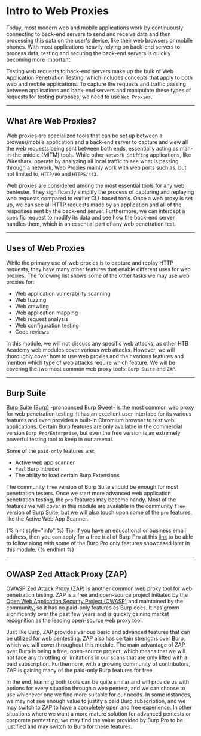 # Intro to Web Proxies

Today, most modern web and mobile applications work by continuously connecting to back-end servers to send and receive data and then processing this data on the user's device, like their web browsers or mobile phones. With most applications heavily relying on back-end servers to process data, testing and securing the back-end servers is quickly becoming more important.

Testing web requests to back-end servers make up the bulk of Web Application Penetration Testing, which includes concepts that apply to both web and mobile applications. To capture the requests and traffic passing between applications and back-end servers and manipulate these types of requests for testing purposes, we need to use `Web Proxies`.

***

## What Are Web Proxies?

Web proxies are specialized tools that can be set up between a browser/mobile application and a back-end server to capture and view all the web requests being sent between both ends, essentially acting as man-in-the-middle (MITM) tools. While other `Network Sniffing` applications, like Wireshark, operate by analyzing all local traffic to see what is passing through a network, Web Proxies mainly work with web ports such as, but not limited to, `HTTP/80` and `HTTPS/443`.

Web proxies are considered among the most essential tools for any web pentester. They significantly simplify the process of capturing and replaying web requests compared to earlier CLI-based tools. Once a web proxy is set up, we can see all HTTP requests made by an application and all of the responses sent by the back-end server. Furthermore, we can intercept a specific request to modify its data and see how the back-end server handles them, which is an essential part of any web penetration test.

***

## Uses of Web Proxies

While the primary use of web proxies is to capture and replay HTTP requests, they have many other features that enable different uses for web proxies. The following list shows some of the other tasks we may use web proxies for:

* Web application vulnerability scanning
* Web fuzzing
* Web crawling
* Web application mapping
* Web request analysis
* Web configuration testing
* Code reviews

In this module, we will not discuss any specific web attacks, as other HTB Academy web modules cover various web attacks. However, we will thoroughly cover how to use web proxies and their various features and mention which type of web attacks require which feature. We will be covering the two most common web proxy tools: `Burp Suite` and `ZAP`.

***

## Burp Suite

[Burp Suite (Burp)](https://portswigger.net/burp) -pronounced Burp Sweet- is the most common web proxy for web penetration testing. It has an excellent user interface for its various features and even provides a built-in Chromium browser to test web applications. Certain Burp features are only available in the commercial version `Burp Pro/Enterprise`, but even the free version is an extremely powerful testing tool to keep in our arsenal.

Some of the `paid-only` features are:

* Active web app scanner
* Fast Burp Intruder
* The ability to load certain Burp Extensions

The community `free` version of Burp Suite should be enough for most penetration testers. Once we start more advanced web application penetration testing, the `pro` features may become handy. Most of the features we will cover in this module are available in the community `free` version of Burp Suite, but we will also touch upon some of the `pro` features, like the Active Web App Scanner.

{% hint style="info" %}
Tip: If you have an educational or business email address, then you can apply for a free trial of Burp Pro at this [link](https://portswigger.net/burp/pro/trial) to be able to follow along with some of the Burp Pro only features showcased later in this module.
{% endhint %}

***

## OWASP Zed Attack Proxy (ZAP)

[OWASP Zed Attack Proxy (ZAP)](https://www.zaproxy.org/) is another common web proxy tool for web penetration testing. ZAP is a free and open-source project initiated by the [Open Web Application Security Project (OWASP)](https://owasp.org/) and maintained by the community, so it has no paid-only features as Burp does. It has grown significantly over the past few years and is quickly gaining market recognition as the leading open-source web proxy tool.

Just like Burp, ZAP provides various basic and advanced features that can be utilized for web pentesting. ZAP also has certain strengths over Burp, which we will cover throughout this module. The main advantage of ZAP over Burp is being a free, open-source project, which means that we will not face any throttling or limitations in our scans that are only lifted with a paid subscription. Furthermore, with a growing community of contributors, ZAP is gaining many of the paid-only Burp features for free.

In the end, learning both tools can be quite similar and will provide us with options for every situation through a web pentest, and we can choose to use whichever one we find more suitable for our needs. In some instances, we may not see enough value to justify a paid Burp subscription, and we may switch to ZAP to have a completely open and free experience. In other situations where we want a more mature solution for advanced pentests or corporate pentesting, we may find the value provided by Burp Pro to be justified and may switch to Burp for these features.

